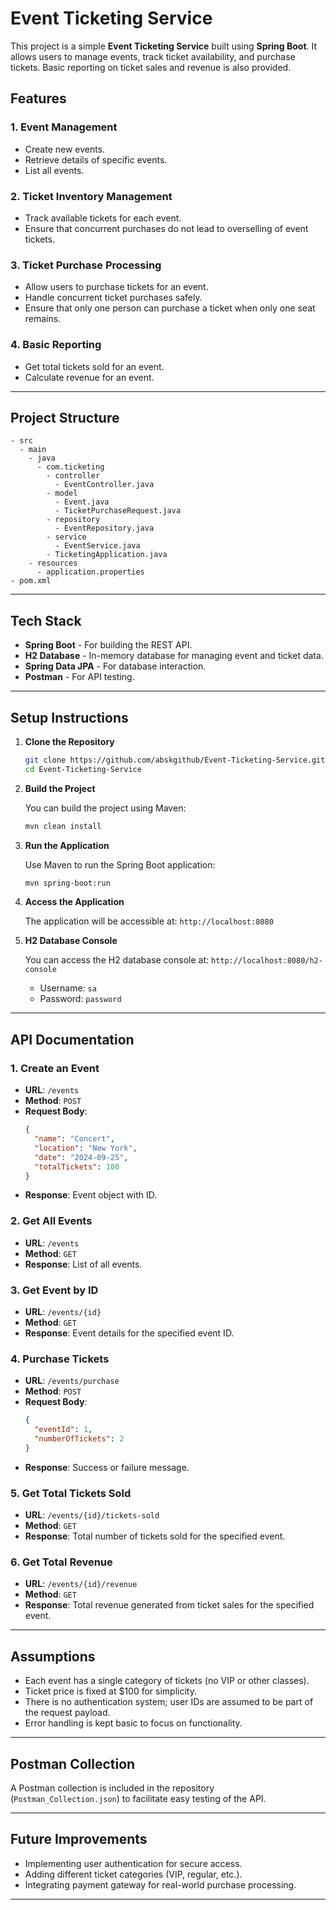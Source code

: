 # Event Ticketing Service

This project is a simple **Event Ticketing Service** built using **Spring Boot**. It allows users to manage events, track ticket availability, and purchase tickets. 
Basic reporting on ticket sales and revenue is also provided.

## Features

### 1. **Event Management**
   - Create new events.
   - Retrieve details of specific events.
   - List all events.

### 2. **Ticket Inventory Management**
   - Track available tickets for each event.
   - Ensure that concurrent purchases do not lead to overselling of event tickets.

### 3. **Ticket Purchase Processing**
   - Allow users to purchase tickets for an event.
   - Handle concurrent ticket purchases safely.
   - Ensure that only one person can purchase a ticket when only one seat remains.

### 4. **Basic Reporting**
   - Get total tickets sold for an event.
   - Calculate revenue for an event.

---

## Project Structure

```
- src
  - main
    - java
      - com.ticketing
        - controller
          - EventController.java
        - model
          - Event.java
          - TicketPurchaseRequest.java
        - repository
          - EventRepository.java
        - service
          - EventService.java
        - TicketingApplication.java
    - resources
      - application.properties
- pom.xml
```

---

## Tech Stack

- **Spring Boot** - For building the REST API.
- **H2 Database** - In-memory database for managing event and ticket data.
- **Spring Data JPA** - For database interaction.
- **Postman** - For API testing.

---

## Setup Instructions

1. **Clone the Repository**

   ```bash
   git clone https://github.com/abskgithub/Event-Ticketing-Service.git
   cd Event-Ticketing-Service
   ```

2. **Build the Project**

   You can build the project using Maven:
   ```bash
   mvn clean install
   ```

3. **Run the Application**

   Use Maven to run the Spring Boot application:
   ```bash
   mvn spring-boot:run
   ```

4. **Access the Application**

   The application will be accessible at: `http://localhost:8080`

5. **H2 Database Console**

   You can access the H2 database console at: `http://localhost:8080/h2-console`
   - Username: `sa`
   - Password: `password`

---

## API Documentation

### 1. **Create an Event**

   - **URL**: `/events`
   - **Method**: `POST`
   - **Request Body**:
     ```json
     {
       "name": "Concert",
       "location": "New York",
       "date": "2024-09-25",
       "totalTickets": 100
     }
     ```
   - **Response**: Event object with ID.

### 2. **Get All Events**

   - **URL**: `/events`
   - **Method**: `GET`
   - **Response**: List of all events.

### 3. **Get Event by ID**

   - **URL**: `/events/{id}`
   - **Method**: `GET`
   - **Response**: Event details for the specified event ID.

### 4. **Purchase Tickets**

   - **URL**: `/events/purchase`
   - **Method**: `POST`
   - **Request Body**:
     ```json
     {
       "eventId": 1,
       "numberOfTickets": 2
     }
     ```
   - **Response**: Success or failure message.

### 5. **Get Total Tickets Sold**

   - **URL**: `/events/{id}/tickets-sold`
   - **Method**: `GET`
   - **Response**: Total number of tickets sold for the specified event.

### 6. **Get Total Revenue**

   - **URL**: `/events/{id}/revenue`
   - **Method**: `GET`
   - **Response**: Total revenue generated from ticket sales for the specified event.

---

## Assumptions

- Each event has a single category of tickets (no VIP or other classes).
- Ticket price is fixed at $100 for simplicity.
- There is no authentication system; user IDs are assumed to be part of the request payload.
- Error handling is kept basic to focus on functionality.

---

## Postman Collection

A Postman collection is included in the repository (`Postman_Collection.json`) to facilitate easy testing of the API.

---

## Future Improvements

- Implementing user authentication for secure access.
- Adding different ticket categories (VIP, regular, etc.).
- Integrating payment gateway for real-world purchase processing.

---
